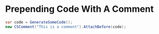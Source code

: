 # Prepending Code With A Comment

```csharp
var code = GenerateSomeCode();
new CSComment("This is a comment").AttachBefore(code);
```
